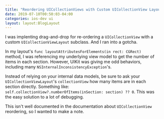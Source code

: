 ```yaml
---
title: "Reordering UICollectionViews with Custom UICollectionView Layouts"
date: 2019-07-10T00:50:03-04:00
categories: ios-dev ui
layout: layout:BlogLayout
---
```


I was implenting drag-and-drop for re-ordering a `UICollectionView` with a custom `UICollectionViewLayout` subclass. And I ran into a gotcha.

In my layout's `func layoutAttributesForElements(in rect: CGRect)` method, I was referencing my underlying view model to get the number of items in each section. However, UIKit was giving me odd behaviors, including many `NSInternalInconsistencyException`'s.

Instead of relying on your internal data models, be sure to ask your `UICollectionViewLayout`'s `collectionView` how many items are in each section directly. Something like: `self.collectionView?.numberOfItems(inSection: section) ?? 0`. This was the easy solution to a lot of debugging.

This isn't well documented in the documentation about `UICollectionView` reordering, so I wanted to make a note.
